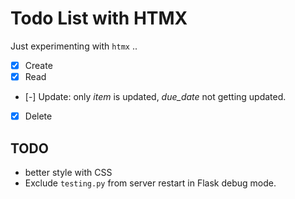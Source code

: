 # Todo List with HTMX
Just experimenting with `htmx` ..

- [x] Create
- [x] Read
- [-] Update: only *item* is updated, *due_date* not getting updated.
- [x] Delete


## TODO
- better style with CSS
- Exclude `testing.py` from server restart in Flask debug mode.